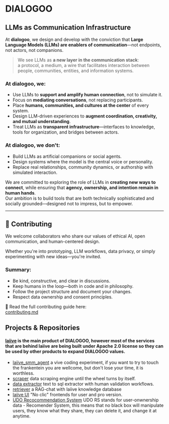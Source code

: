 # DIALOGOO
## LLMs as Communication Infrastructure

At **dialogoo**, we design and develop with the conviction that **Large Language Models (LLMs) are enablers of communication**—not endpoints, not actors, not companions.

> We see LLMs as **a new layer in the communication stack**:  
> a protocol, a medium, a wire that facilitates interaction between people, communities, entities, and information systems.

### At dialogoo, we:

- Use LLMs to **support and amplify human connection**, not to simulate it.
- Focus on **mediating conversations**, not replacing participants.
- Place **humans, communities, and cultures at the center** of every system.
- Design LLM-driven experiences to **augment coordination, creativity, and mutual understanding**.
- Treat LLMs as **transparent infrastructure**—interfaces to knowledge, tools for organization, and bridges between actors.

### At dialogoo, we don't:

- Build LLMs as artificial companions or social agents.
- Design systems where the model is the central voice or personality.
- Replace real relationships, community dynamics, or authorship with simulated interaction.

We are committed to exploring the role of LLMs in **creating new ways to connect**, while ensuring that **agency, ownership, and intention remain in human hands**.  
Our ambition is to build tools that are both technically sophisticated and socially grounded—designed not to impress, but to empower.

---

## 🤝 Contributing

We welcome collaborators who share our values of ethical AI, open communication, and human-centered design.

Whether you're into prototyping, LLM workflows, data privacy, or simply experimenting with new ideas—you're invited.

### Summary:
- Be kind, constructive, and clear in discussions.
- Keep humans in the loop—both in code and in philosophy.
- Follow the project structure and document your changes.
- Respect data ownership and consent principles.

📄 Read the full contributing guide here:  
[contributing.md](./contributing.md)

## Projects & Repositories
#### [laiive](https://github.com/dialogoo/laiive/tree/main) is the main product of DIALOGOO, however most of the services that are behind laiive are being built under Apache 2.0 license so they can be used by other products to expand DIALOGOO values.
- [laiive_smm_agent](https://github.com/dialogoo/laiive_SMM_agent) a vive coding experiment, if you want to try to touch the frankentein you are wellcome, but don't lose your time, it is worthless.
- [scraper](https://github.com/dialogoo/laiive/tree/main/services/scraper) data scraping engine until the wheel turns by itself.
- [data extractor](https://github.com/dialogoo/laiive/tree/main/services/pusher) text to sql extractor with human validation workflows.
- [retriever](https://github.com/dialogoo/laiive) a RAG-chat with laiive knowledge database
- [laiive UI](https://github.com/dialogoo/laiive/tree/main/services/frontend) "No clic" frontends for user and pro version.
- [UDO Recocommendation System](https://github.com/dialogoo/UDO-Recomendation-System) UDO RS stands for user-onwnership data - Recomender System, this means that no black box will manipulate users, they know what they share, they can delete it, and change it at anytime.
